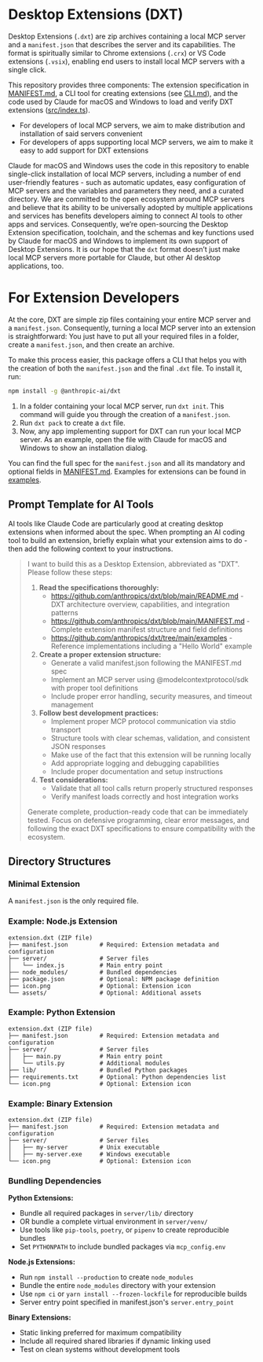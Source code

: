 # Desktop Extensions (DXT)

Desktop Extensions (`.dxt`) are zip archives containing a local MCP server and a `manifest.json` that describes the server and its capabilities. The format is spiritually similar to Chrome extensions (`.crx`) or VS Code extensions (`.vsix`), enabling end users to install local MCP servers with a single click.

This repository provides three components: The extension specification in [MANIFEST.md](MANIFEST.md), a CLI tool for creating extensions (see [CLI.md](CLI.md)), and the code used by Claude for macOS and Windows to load and verify DXT extensions ([src/index.ts](src/index.ts)).

- For developers of local MCP servers, we aim to make distribution and installation of said servers convenient
- For developers of apps supporting local MCP servers, we aim to make it easy to add support for DXT extensions

Claude for macOS and Windows uses the code in this repository to enable single-click installation of local MCP servers, including a number of end user-friendly features - such as automatic updates, easy configuration of MCP servers and the variables and parameters they need, and a curated directory. We are committed to the open ecosystem around MCP servers and believe that its ability to be universally adopted by multiple applications and services has benefits developers aiming to connect AI tools to other apps and services. Consequently, we’re open-sourcing the Desktop Extension specification, toolchain, and the schemas and key functions used by Claude for macOS and Windows to implement its own support of Desktop Extensions. It is our hope that the `dxt` format doesn’t just make local MCP servers more portable for Claude, but other AI desktop applications, too.

# For Extension Developers

At the core, DXT are simple zip files containing your entire MCP server and a `manifest.json`. Consequently, turning a local MCP server into an extension is straightforward: You just have to put all your required files in a folder, create a `manifest.json`, and then create an archive.

To make this process easier, this package offers a CLI that helps you with the creation of both the `manifest.json` and the final `.dxt` file. To install it, run:

```sh
npm install -g @anthropic-ai/dxt
```

1. In a folder containing your local MCP server, run `dxt init`. This command will guide you through the creation of a `manifest.json`.
2. Run `dxt pack` to create a `dxt` file.
3. Now, any app implementing support for DXT can run your local MCP server. As an example, open the file with Claude for macOS and Windows to show an installation dialog.

You can find the full spec for the `manifest.json` and all its mandatory and optional fields in [MANIFEST.md](MANIFEST.md). Examples for extensions can be found in [examples](./examples/).

## Prompt Template for AI Tools

AI tools like Claude Code are particularly good at creating desktop extensions when informed about the spec. When prompting an AI coding tool to build an extension, briefly explain what your extension aims to do - then add the following context to your instructions.

> I want to build this as a Desktop Extension, abbreviated as "DXT". Please follow these steps:
>
> 1. **Read the specifications thoroughly:**
>    - https://github.com/anthropics/dxt/blob/main/README.md - DXT architecture overview, capabilities, and integration
>      patterns
>    - https://github.com/anthropics/dxt/blob/main/MANIFEST.md - Complete extension manifest structure and field definitions
>    - https://github.com/anthropics/dxt/tree/main/examples - Reference implementations including a "Hello World" example
> 2. **Create a proper extension structure:**
>    - Generate a valid manifest.json following the MANIFEST.md spec
>    - Implement an MCP server using @modelcontextprotocol/sdk with proper tool definitions
>    - Include proper error handling, security measures, and timeout management
> 3. **Follow best development practices:**
>    - Implement proper MCP protocol communication via stdio transport
>    - Structure tools with clear schemas, validation, and consistent JSON responses
>    - Make use of the fact that this extension will be running locally
>    - Add appropriate logging and debugging capabilities
>    - Include proper documentation and setup instructions
> 4. **Test considerations:**
>    - Validate that all tool calls return properly structured responses
>    - Verify manifest loads correctly and host integration works
>
> Generate complete, production-ready code that can be immediately tested. Focus on defensive programming, clear error messages, and following the exact DXT specifications to ensure compatibility with the ecosystem.

## Directory Structures

### Minimal Extension

A `manifest.json` is the only required file.

### Example: Node.js Extension

```
extension.dxt (ZIP file)
├── manifest.json         # Required: Extension metadata and configuration
├── server/               # Server files
│   └── index.js          # Main entry point
├── node_modules/         # Bundled dependencies
├── package.json          # Optional: NPM package definition
├── icon.png              # Optional: Extension icon
└── assets/               # Optional: Additional assets
```

### Example: Python Extension

```
extension.dxt (ZIP file)
├── manifest.json         # Required: Extension metadata and configuration
├── server/               # Server files
│   ├── main.py           # Main entry point
│   └── utils.py          # Additional modules
├── lib/                  # Bundled Python packages
├── requirements.txt      # Optional: Python dependencies list
└── icon.png              # Optional: Extension icon
```

### Example: Binary Extension

```
extension.dxt (ZIP file)
├── manifest.json         # Required: Extension metadata and configuration
├── server/               # Server files
│   ├── my-server         # Unix executable
│   ├── my-server.exe     # Windows executable
└── icon.png              # Optional: Extension icon
```

### Bundling Dependencies

**Python Extensions:**

- Bundle all required packages in `server/lib/` directory
- OR bundle a complete virtual environment in `server/venv/`
- Use tools like `pip-tools`, `poetry`, or `pipenv` to create reproducible bundles
- Set `PYTHONPATH` to include bundled packages via `mcp_config.env`

**Node.js Extensions:**

- Run `npm install --production` to create `node_modules`
- Bundle the entire `node_modules` directory with your extension
- Use `npm ci` or `yarn install --frozen-lockfile` for reproducible builds
- Server entry point specified in manifest.json's `server.entry_point`

**Binary Extensions:**

- Static linking preferred for maximum compatibility
- Include all required shared libraries if dynamic linking used
- Test on clean systems without development tools
